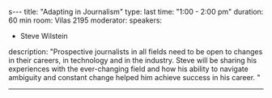 s---
title: "Adapting in Journalism"
type: last
time: "1:00 - 2:00 pm"
duration: 60 min
room: Vilas 2195
moderator:
speakers:
  - Steve Wilstein

description: "Prospective journalists in all fields need to be open to changes in their careers, in technology and in the industry. Steve will be sharing his experiences with the ever-changing field and how his ability to navigate ambiguity and constant change helped him achieve success in his career. "

---
